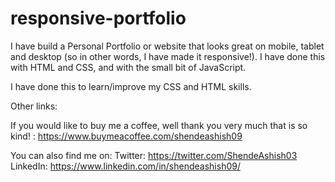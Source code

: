 # responsive-portfolio

I have build a Personal Portfolio or website that looks great on mobile, tablet and desktop (so in other words, I have made it responsive!).
I have done this with HTML and CSS, and with the small bit of JavaScript. 

I have done this to learn/improve my CSS and HTML skills.

Other links:

If you would like to buy me a coffee, well thank you very much that is so kind! : https://www.buymeacoffee.com/shendeashish09

You can also find me on:
Twitter: https://twitter.com/ShendeAshish03
LinkedIn: https://www.linkedin.com/in/shendeashish09/
